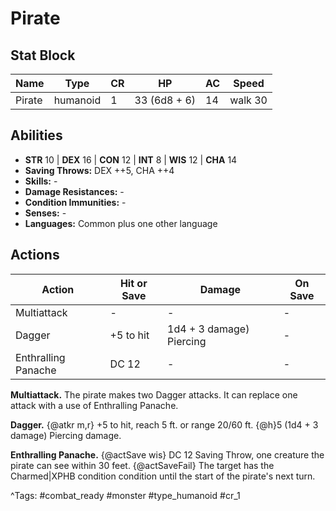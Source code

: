# Pirate

## Stat Block

| Name | Type | CR | HP | AC | Speed |
|------|------|----|----|----|-------|
| Pirate | humanoid | 1 | 33 (6d8 + 6) | 14 | walk 30 |

## Abilities

- **STR** 10 | **DEX** 16 | **CON** 12 | **INT** 8 | **WIS** 12 | **CHA** 14
- **Saving Throws:** DEX ++5, CHA ++4  
- **Skills:** -  
- **Damage Resistances:** -  
- **Condition Immunities:** -  
- **Senses:** -  
- **Languages:** Common plus one other language


## Actions

| Action | Hit or Save | Damage | On Save |
|--------|--------------|--------|----------|
| Multiattack | - | - | - |
| Dagger | +5 to hit | 1d4 + 3 damage) Piercing | - |
| Enthralling Panache | DC 12 | - | - |

**Multiattack.** The pirate makes two Dagger attacks. It can replace one attack with a use of Enthralling Panache.

**Dagger.** {@atkr m,r} +5 to hit, reach 5 ft. or range 20/60 ft. {@h}5 (1d4 + 3 damage) Piercing damage.

**Enthralling Panache.** {@actSave wis} DC 12 Saving Throw, one creature the pirate can see within 30 feet. {@actSaveFail} The target has the Charmed|XPHB condition condition until the start of the pirate's next turn.


^Tags: #combat_ready #monster #type_humanoid #cr_1